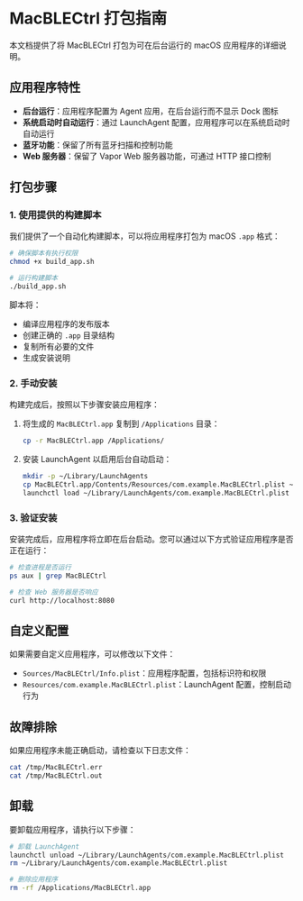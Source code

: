 # MacBLECtrl 打包指南

本文档提供了将 MacBLECtrl 打包为可在后台运行的 macOS 应用程序的详细说明。

## 应用程序特性

- **后台运行**：应用程序配置为 Agent 应用，在后台运行而不显示 Dock 图标
- **系统启动时自动运行**：通过 LaunchAgent 配置，应用程序可以在系统启动时自动运行
- **蓝牙功能**：保留了所有蓝牙扫描和控制功能
- **Web 服务器**：保留了 Vapor Web 服务器功能，可通过 HTTP 接口控制

## 打包步骤

### 1. 使用提供的构建脚本

我们提供了一个自动化构建脚本，可以将应用程序打包为 macOS `.app` 格式：

```bash
# 确保脚本有执行权限
chmod +x build_app.sh

# 运行构建脚本
./build_app.sh
```

脚本将：
- 编译应用程序的发布版本
- 创建正确的 `.app` 目录结构
- 复制所有必要的文件
- 生成安装说明

### 2. 手动安装

构建完成后，按照以下步骤安装应用程序：

1. 将生成的 `MacBLECtrl.app` 复制到 `/Applications` 目录：
   ```bash
   cp -r MacBLECtrl.app /Applications/
   ```

2. 安装 LaunchAgent 以启用后台自动启动：
   ```bash
   mkdir -p ~/Library/LaunchAgents
   cp MacBLECtrl.app/Contents/Resources/com.example.MacBLECtrl.plist ~/Library/LaunchAgents/
   launchctl load ~/Library/LaunchAgents/com.example.MacBLECtrl.plist
   ```

### 3. 验证安装

安装完成后，应用程序将立即在后台启动。您可以通过以下方式验证应用程序是否正在运行：

```bash
# 检查进程是否运行
ps aux | grep MacBLECtrl

# 检查 Web 服务器是否响应
curl http://localhost:8080
```

## 自定义配置

如果需要自定义应用程序，可以修改以下文件：

- `Sources/MacBLECtrl/Info.plist`：应用程序配置，包括标识符和权限
- `Resources/com.example.MacBLECtrl.plist`：LaunchAgent 配置，控制启动行为

## 故障排除

如果应用程序未能正确启动，请检查以下日志文件：

```bash
cat /tmp/MacBLECtrl.err
cat /tmp/MacBLECtrl.out
```

## 卸载

要卸载应用程序，请执行以下步骤：

```bash
# 卸载 LaunchAgent
launchctl unload ~/Library/LaunchAgents/com.example.MacBLECtrl.plist
rm ~/Library/LaunchAgents/com.example.MacBLECtrl.plist

# 删除应用程序
rm -rf /Applications/MacBLECtrl.app
```